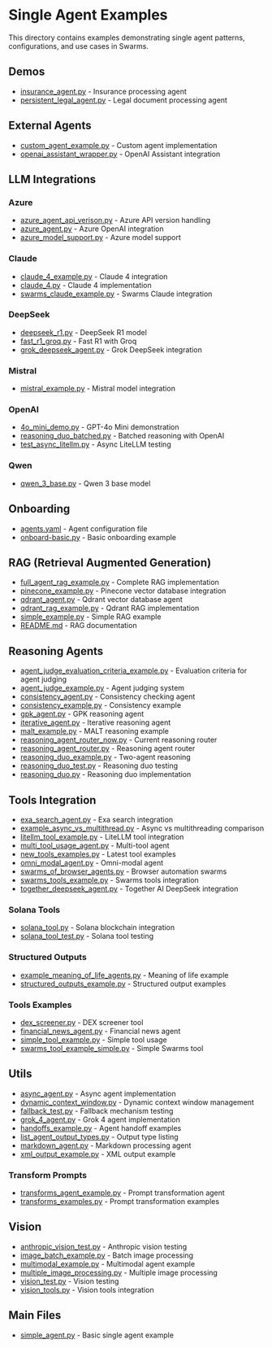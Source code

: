 # Single Agent Examples

This directory contains examples demonstrating single agent patterns, configurations, and use cases in Swarms.

## Demos
- [insurance_agent.py](demos/insurance_agent.py) - Insurance processing agent
- [persistent_legal_agent.py](demos/persistent_legal_agent.py) - Legal document processing agent

## External Agents
- [custom_agent_example.py](external_agents/custom_agent_example.py) - Custom agent implementation
- [openai_assistant_wrapper.py](external_agents/openai_assistant_wrapper.py) - OpenAI Assistant integration

## LLM Integrations

### Azure
- [azure_agent_api_verison.py](llms/azure_agent_api_verison.py) - Azure API version handling
- [azure_agent.py](llms/azure_agent.py) - Azure OpenAI integration
- [azure_model_support.py](llms/azure_model_support.py) - Azure model support

### Claude
- [claude_4_example.py](llms/claude_examples/claude_4_example.py) - Claude 4 integration
- [claude_4.py](llms/claude_examples/claude_4.py) - Claude 4 implementation
- [swarms_claude_example.py](llms/claude_examples/swarms_claude_example.py) - Swarms Claude integration

### DeepSeek
- [deepseek_r1.py](llms/deepseek_examples/deepseek_r1.py) - DeepSeek R1 model
- [fast_r1_groq.py](llms/deepseek_examples/fast_r1_groq.py) - Fast R1 with Groq
- [grok_deepseek_agent.py](llms/deepseek_examples/grok_deepseek_agent.py) - Grok DeepSeek integration

### Mistral
- [mistral_example.py](llms/mistral_example.py) - Mistral model integration

### OpenAI
- [4o_mini_demo.py](llms/openai_examples/4o_mini_demo.py) - GPT-4o Mini demonstration
- [reasoning_duo_batched.py](llms/openai_examples/reasoning_duo_batched.py) - Batched reasoning with OpenAI
- [test_async_litellm.py](llms/openai_examples/test_async_litellm.py) - Async LiteLLM testing

### Qwen
- [qwen_3_base.py](llms/qwen_3_base.py) - Qwen 3 base model

## Onboarding
- [agents.yaml](onboard/agents.yaml) - Agent configuration file
- [onboard-basic.py](onboard/onboard-basic.py) - Basic onboarding example

## RAG (Retrieval Augmented Generation)
- [full_agent_rag_example.py](rag/full_agent_rag_example.py) - Complete RAG implementation
- [pinecone_example.py](rag/pinecone_example.py) - Pinecone vector database integration
- [qdrant_agent.py](rag/qdrant_agent.py) - Qdrant vector database agent
- [qdrant_rag_example.py](rag/qdrant_rag_example.py) - Qdrant RAG implementation
- [simple_example.py](rag/simple_example.py) - Simple RAG example
- [README.md](rag/README.md) - RAG documentation

## Reasoning Agents
- [agent_judge_evaluation_criteria_example.py](reasoning_agent_examples/agent_judge_evaluation_criteria_example.py) - Evaluation criteria for agent judging
- [agent_judge_example.py](reasoning_agent_examples/agent_judge_example.py) - Agent judging system
- [consistency_agent.py](reasoning_agent_examples/consistency_agent.py) - Consistency checking agent
- [consistency_example.py](reasoning_agent_examples/consistency_example.py) - Consistency example
- [gpk_agent.py](reasoning_agent_examples/gpk_agent.py) - GPK reasoning agent
- [iterative_agent.py](reasoning_agent_examples/iterative_agent.py) - Iterative reasoning agent
- [malt_example.py](reasoning_agent_examples/malt_example.py) - MALT reasoning example
- [reasoning_agent_router_now.py](reasoning_agent_examples/reasoning_agent_router_now.py) - Current reasoning router
- [reasoning_agent_router.py](reasoning_agent_examples/reasoning_agent_router.py) - Reasoning agent router
- [reasoning_duo_example.py](reasoning_agent_examples/reasoning_duo_example.py) - Two-agent reasoning
- [reasoning_duo_test.py](reasoning_agent_examples/reasoning_duo_test.py) - Reasoning duo testing
- [reasoning_duo.py](reasoning_agent_examples/reasoning_duo.py) - Reasoning duo implementation

## Tools Integration
- [exa_search_agent.py](tools/exa_search_agent.py) - Exa search integration
- [example_async_vs_multithread.py](tools/example_async_vs_multithread.py) - Async vs multithreading comparison
- [litellm_tool_example.py](tools/litellm_tool_example.py) - LiteLLM tool integration
- [multi_tool_usage_agent.py](tools/multi_tool_usage_agent.py) - Multi-tool agent
- [new_tools_examples.py](tools/new_tools_examples.py) - Latest tool examples
- [omni_modal_agent.py](tools/omni_modal_agent.py) - Omni-modal agent
- [swarms_of_browser_agents.py](tools/swarms_of_browser_agents.py) - Browser automation swarms
- [swarms_tools_example.py](tools/swarms_tools_example.py) - Swarms tools integration
- [together_deepseek_agent.py](tools/together_deepseek_agent.py) - Together AI DeepSeek integration

### Solana Tools
- [solana_tool.py](tools/solana_tool/solana_tool.py) - Solana blockchain integration
- [solana_tool_test.py](tools/solana_tool/solana_tool_test.py) - Solana tool testing

### Structured Outputs
- [example_meaning_of_life_agents.py](tools/structured_outputs/example_meaning_of_life_agents.py) - Meaning of life example
- [structured_outputs_example.py](tools/structured_outputs/structured_outputs_example.py) - Structured output examples

### Tools Examples
- [dex_screener.py](tools/tools_examples/dex_screener.py) - DEX screener tool
- [financial_news_agent.py](tools/tools_examples/financial_news_agent.py) - Financial news agent
- [simple_tool_example.py](tools/tools_examples/simple_tool_example.py) - Simple tool usage
- [swarms_tool_example_simple.py](tools/tools_examples/swarms_tool_example_simple.py) - Simple Swarms tool

## Utils
- [async_agent.py](utils/async_agent.py) - Async agent implementation
- [dynamic_context_window.py](utils/dynamic_context_window.py) - Dynamic context window management
- [fallback_test.py](utils/fallback_test.py) - Fallback mechanism testing
- [grok_4_agent.py](utils/grok_4_agent.py) - Grok 4 agent implementation
- [handoffs_example.py](utils/handoffs_example.py) - Agent handoff examples
- [list_agent_output_types.py](utils/list_agent_output_types.py) - Output type listing
- [markdown_agent.py](utils/markdown_agent.py) - Markdown processing agent
- [xml_output_example.py](utils/xml_output_example.py) - XML output example

### Transform Prompts
- [transforms_agent_example.py](utils/transform_prompts/transforms_agent_example.py) - Prompt transformation agent
- [transforms_examples.py](utils/transform_prompts/transforms_examples.py) - Prompt transformation examples

## Vision
- [anthropic_vision_test.py](vision/anthropic_vision_test.py) - Anthropic vision testing
- [image_batch_example.py](vision/image_batch_example.py) - Batch image processing
- [multimodal_example.py](vision/multimodal_example.py) - Multimodal agent example
- [multiple_image_processing.py](vision/multiple_image_processing.py) - Multiple image processing
- [vision_test.py](vision/vision_test.py) - Vision testing
- [vision_tools.py](vision/vision_tools.py) - Vision tools integration

## Main Files
- [simple_agent.py](simple_agent.py) - Basic single agent example
